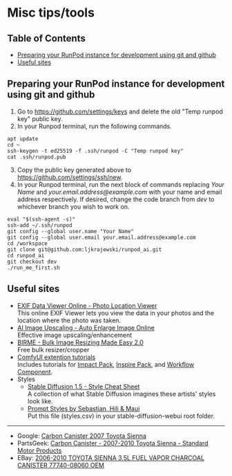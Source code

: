 # Misc tips/tools
## Table of Contents
- [Preparing your RunPod instance for development using git and github](#preparing-your-runpod-instance-for-development-using-git-and-github)
- [Useful sites](#useful-sites)
## Preparing your RunPod instance for development using git and github
1. Go to https://github.com/settings/keys and delete the old "Temp runpod key" public key.
2. In your Runpod terminal, run the following commands.
```
apt update
cd ~
ssh-keygen -t ed25519 -f .ssh/runpod -C "Temp runpod key"
cat .ssh/runpod.pub
```
3. Copy the public key generated above to https://github.com/settings/ssh/new.
4. In your Runpod terminal, run the next block of commands replacing _Your Name_ and _<nolink>your.email.address<span>@example.com_ with your name and email address respectively. If desired, change the code branch from _dev_ to whichever branch you wish to work on.
```
eval "$(ssh-agent -s)"
ssh-add ~/.ssh/runpod
git config --global user.name "Your Name"
git config --global user.email your.email.address@example.com
cd /workspace
git clone git@github.com:ljkrajewski/runpod_ai.git
cd runpod_ai
git checkout dev
./run_me_first.sh
```
## Useful sites
- [EXIF Data Viewer Online - Photo Location Viewer](https://linangdata.com/exif-reader/)  
This online EXIF Viewer lets you view the data in your photos and the location where the photo was taken.
- [AI Image Upscaling - Auto Enlarge Image Online](https://www.avaide.com/image-upscaler/)  
Effective image upscaling/enhancement 
- [BIRME - Bulk Image Resizing Made Easy 2.0](https://www.birme.net/?target_width=512&target_height=512)  
Free bulk resizer/cropper
- [ComfyUI extention tutorials](https://github.com/ltdrdata/ComfyUI-extension-tutorials/tree/Main)  
Includes tutorials for [Impact Pack](https://github.com/ltdrdata/ComfyUI-Impact-Pack), [Inspire Pack](https://github.com/ltdrdata/ComfyUI-Inspire-Pack), and [Workflow Component](https://github.com/ltdrdata/ComfyUI-Workflow-Component).
- Styles
  - [Stable Diffusion 1.5 - Style Cheat Sheet](https://supagruen.github.io/StableDiffusion-CheatSheet/)  
A collection of what Stable Diffusion imagines these artists' styles look like.
  - [Prompt Styles by Sebastian, Hili & Maui](https://www.patreon.com/posts/sebs-hilis-79649068)  
Put this file (styles.csv) in your stable-diffusion-webui root folder.

----

- Google: [Carbon Canister 2007 Toyota Sienna](https://www.google.com/search?q=Carbon+Canister+2007+Toyota+Sienna)
- PartsGeek: [Carbon Canister - 2007-2010 Toyota Sienna - Standard Motor Products](https://www.partsgeek.com/kx8chkt-toyota-sienna-carbon-canister.html?utm_source=google&utm_medium=ff&utm_content=DN&utm_campaign=PartsGeek+Google+Base&utm_term=2007-2010+Toyota+Sienna+Carbon+Canister+Standard+Motor+Products+CP3396+07-10+Toyota+Carbon+Canister+2009+2008&fp=pp&gbm=a&cid=18313611776&gclid=Cj0KCQjwxuCnBhDLARIsAB-cq1raEqm7vTH2RdJlQl0YhyTixo8MlnxCX8tKSOfH1XvXZTYeJG42zeAaAkDiEALw_wcB)  
- EBay: [2006-2010 TOYOTA SIENNA 3.5L FUEL VAPOR CHARCOAL CANISTER 77740-08060 OEM](https://www.ebay.com/itm/386067966351?chn=ps&_trkparms=ispr%3D1&amdata=enc%3A1SvZLdHo5TBiF2LJoyFVYuA65&norover=1&mkevt=1&mkrid=711-117182-37290-0&mkcid=2&mkscid=101&itemid=386067966351&targetid=1644837434363&device=c&mktype=pla&googleloc=9007525&poi=&campaignid=20391901918&mkgroupid=154020128120&rlsatarget=pla-1644837434363&abcId=9316955&merchantid=427087022&gclid=Cj0KCQjwxuCnBhDLARIsAB-cq1ozyCPlJOG9VYOSNz9TrhsHUqXjeIeuz73mK-AntOE86lSnIraS48saAiMrEALw_wcB)
